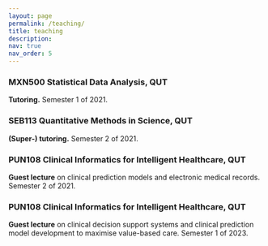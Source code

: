 ```yaml
---
layout: page
permalink: /teaching/
title: teaching
description: 
nav: true
nav_order: 5
---
```



### MXN500 Statistical Data Analysis, QUT
**Tutoring.** Semester 1 of 2021.

### SEB113 Quantitative Methods in Science, QUT
**(Super-) tutoring.** Semester 2 of 2021.

### PUN108 Clinical Informatics for Intelligent Healthcare, QUT
**Guest lecture** on clinical prediction models and electronic medical records. Semester 2 of 2021.

### PUN108 Clinical Informatics for Intelligent Healthcare, QUT
**Guest lecture** on clinical decision support systems and clinical prediction model development to maximise value-based care. Semester 1 of 2023.
